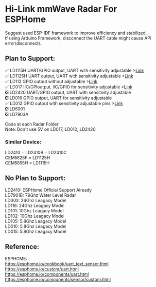 # Hi-Link mmWave Radar For ESPHome
Suggest used ESP-IDF framework to improve efficiency and stabilized.   
If using Arduino Framework, disconnect the UART cable might cause API error(disconnect).
## Plan to Support:
:white_check_mark: LD1115H UART/GPIO output, UART with sensitivity adjustable >[Link](./LD1115H)    
:white_check_mark: LD1125H UART output, UART with sensitivity adjustable >[Link](./LD1125H)     
:white_check_mark: LD112 GPIO output without adjustable >[Link](./LD112)  
:white_check_mark: LD017 IIC/GPIoutput, IIC/GPIO for sensitivity adjustable >[Link](./LD017)   
:negative_squared_cross_mark: LD2420 UART/GPIO output, UART with sensitivity adjustable   
:negative_squared_cross_mark: LD016 GPIO output, UART for sensitivity adjustable   
:white_check_mark: LD012 GPIO output with sensitivity adjustable pins >[Link](./LD012)  
:negative_squared_cross_mark: LD6001   
:negative_squared_cross_mark: LD7903A   

Code at each Radar Folder   
Note: Don't use 5V on LD017, LD012, LD2420   

### Similar Device:
LD2410 = LD2410B = LD2410C   
CEM5825F = LD1125H   
CEM5855H = LD1115H   


## No Plan to Support:   
LD2410: ESPHome Official Support Already   
LD7901B: 79Ghz Water Level Radar   
LD303: 24Ghz Leagacy Model    
LD116: 24Ghz Leagacy Model   
LD101: 10Ghz Leagacy Model   
LD102: 10Ghz Leagacy Model   
LD105: 5.8Ghz Leagacy Model   
LD010: 5.8Ghz Leagacy Model   
LD015: 5.8Ghz Leagacy Model   

## Reference:  
  ESPHOME:  
    <https://esphome.io/cookbook/uart_text_sensor.html>  
    https://esphome.io/custom/uart.html  
    https://esphome.io/components/uart.html  
    https://esphome.io/components/sensor/custom.html   
